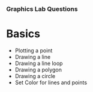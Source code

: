 ### Graphics Lab Questions ###

# Basics
* Plotting a point
* Drawing a line
* Drawing a line loop
* Drawing a polygon
* Drawing a circle
* Set Color for lines and points
